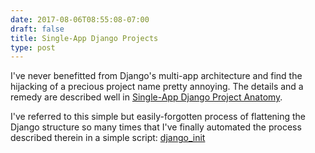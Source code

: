```yaml
---
date: 2017-08-06T08:55:08-07:00
draft: false
title: Single-App Django Projects
type: post
---
```


I've never benefitted from Django's multi-app architecture and find the hijacking of a precious
project name pretty annoying. The details and a remedy are described well in
[Single-App Django Project Anatomy](https://zindilis.com/blog/2017/01/06/django-anatomy-for-single-app.html).

I've referred to this simple but easily-forgotten process of flattening the Django structure so
many times that I've finally automated the process described therein in a simple script: [django_init](https://gist.github.com/kalafut/42bd31b2fdbf7a225da94e320d3e29ba)
